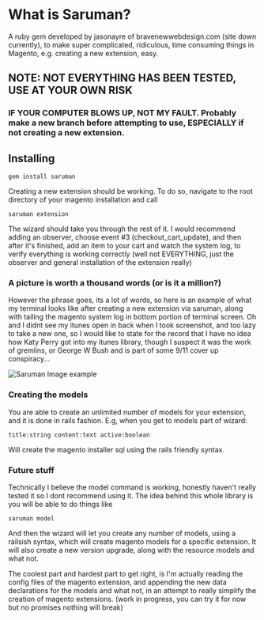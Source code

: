 # What is Saruman?

A ruby gem developed by jasonayre of bravenewwebdesign.com (site down currently), to make super complicated, ridiculous, time consuming things in Magento, e.g. creating a new extension, easy.

## NOTE: NOT EVERYTHING HAS BEEN TESTED, USE AT YOUR OWN RISK

### IF YOUR COMPUTER BLOWS UP, NOT MY FAULT. Probably make a new branch before attempting to use, ESPECIALLY if not creating a new extension.

## Installing

    gem install saruman
    
Creating a new extension should be working. To do so, navigate to the root directory of your magento installation and call

    saruman extension
    
The wizard should take you through the rest of it. I would recommend adding an observer, choose event #3 (checkout_cart_update), and then after it's finished, add an item to your cart and watch the system log, to verify everything is working correctly (well not EVERYTHING, just the observer and general installation of the extension really)

### A picture is worth a thousand words (or is it a million?)

However the phrase goes, its a lot of words, so here is an example of what my terminal looks like after creating a new extension via saruman, along with tailing the magento system log in bottom portion of terminal screen. Oh and I didnt see my itunes open in back when I took screenshot, and too lazy to take a new one, so I would like to state for the record that I have no idea how Katy Perry got into my itunes library, though I suspect it was the work of gremlins, or George W Bush and is part of some 9/11 cover up conspiracy...

![Saruman Image example](/jasonayre/saruman/raw/master/doc_assets/saruman_extension_example.jpg)

### Creating the models

You are able to create an unlimited number of models for your extension, and it is done in rails fashion. E.g, when you get to models part of wizard:

    title:string content:text active:boolean

Will create the magento installer sql using the rails friendly syntax.

### Future stuff

Technically I believe the model command is working, honestly haven't really tested it so I dont recommend using it. The idea behind this whole library is you will be able to do things like

    saruman model
    
And then the wizard will let you create any number of models, using a railsish syntax, which will create magento models for a specific extension. It will also create a new version upgrade, along with the resource models and what not.

The coolest part and hardest part to get right, is I'm actually reading the config files of the magento extension, and appending the new data declarations for the models and what not, in an attempt to really simplify the creation of magento extensions. (work in progress, you can try it for now but no promises nothing will break)



